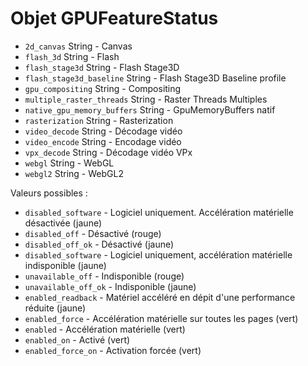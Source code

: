 # Objet GPUFeatureStatus

* `2d_canvas` String - Canvas
* `flash_3d` String - Flash
* `flash_stage3d` String - Flash Stage3D
* `flash_stage3d_baseline` String - Flash Stage3D Baseline profile
* `gpu_compositing` String - Compositing
* `multiple_raster_threads` String - Raster Threads Multiples
* `native_gpu_memory_buffers` String - GpuMemoryBuffers natif
* `rasterization` String - Rasterization
* `video_decode` String - Décodage vidéo
* `video_encode` String - Encodage vidéo
* `vpx_decode` String - Décodage vidéo VPx
* `webgl` String - WebGL
* `webgl2` String - WebGL2

Valeurs possibles :

* `disabled_software` - Logiciel uniquement. Accélération matérielle désactivée (jaune)
* `disabled_off` - Désactivé (rouge)
* `disabled_off_ok` - Désactivé (jaune)
* `disabled_software` - Logiciel uniquement, accélération matérielle indisponible (jaune)
* `unavailable_off` - Indisponible (rouge)
* `unavailable_off_ok` - Indisponible (jaune)
* `enabled_readback` - Matériel accéléré en dépit d'une performance réduite (jaune)
* `enabled_force` - Accélération matérielle sur toutes les pages (vert)
* `enabled` - Accélération matérielle (vert)
* `enabled_on` - Activé (vert)
* `enabled_force_on` - Activation forcée (vert)